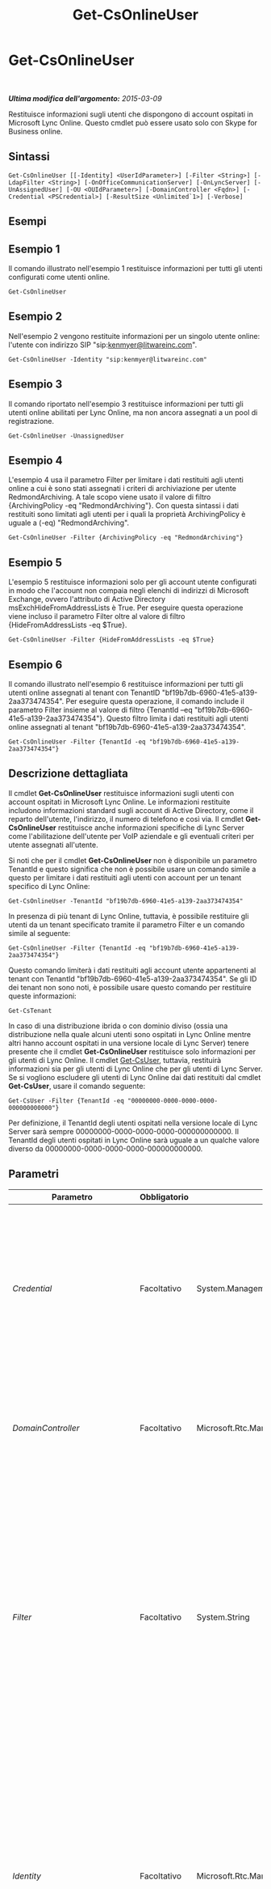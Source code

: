 ﻿---
title: Get-CsOnlineUser
TOCTitle: Get-CsOnlineUser
ms:assetid: 2bfafd70-a7d9-4308-a353-5ecf44249b53
ms:mtpsurl: https://technet.microsoft.com/it-it/library/JJ994026(v=OCS.15)
ms:contentKeyID: 52062119
ms.date: 08/24/2015
mtps_version: v=OCS.15
ms.translationtype: HT
---

# Get-CsOnlineUser

 

_**Ultima modifica dell'argomento:** 2015-03-09_

Restituisce informazioni sugli utenti che dispongono di account ospitati in Microsoft Lync Online. Questo cmdlet può essere usato solo con Skype for Business online.

## Sintassi

    Get-CsOnlineUser [[-Identity] <UserIdParameter>] [-Filter <String>] [-LdapFilter <String>] [-OnOfficeCommunicationServer] [-OnLyncServer] [-UnAssignedUser] [-OU <OUIdParameter>] [-DomainController <Fqdn>] [-Credential <PSCredential>] [-ResultSize <Unlimited`1>] [-Verbose]

## Esempi

## Esempio 1

Il comando illustrato nell'esempio 1 restituisce informazioni per tutti gli utenti configurati come utenti online.

    Get-CsOnlineUser

## Esempio 2

Nell'esempio 2 vengono restituite informazioni per un singolo utente online: l'utente con indirizzo SIP "sip:kenmyer@litwareinc.com".

    Get-CsOnlineUser -Identity "sip:kenmyer@litwareinc.com"

## Esempio 3

Il comando riportato nell'esempio 3 restituisce informazioni per tutti gli utenti online abilitati per Lync Online, ma non ancora assegnati a un pool di registrazione.

    Get-CsOnlineUser -UnassignedUser

## Esempio 4

L'esempio 4 usa il parametro Filter per limitare i dati restituiti agli utenti online a cui è sono stati assegnati i criteri di archiviazione per utente RedmondArchiving. A tale scopo viene usato il valore di filtro {ArchivingPolicy -eq "RedmondArchiving"}. Con questa sintassi i dati restituiti sono limitati agli utenti per i quali la proprietà ArchivingPolicy è uguale a (-eq) "RedmondArchiving".

    Get-CsOnlineUser -Filter {ArchivingPolicy -eq "RedmondArchiving"}

## Esempio 5

L'esempio 5 restituisce informazioni solo per gli account utente configurati in modo che l'account non compaia negli elenchi di indirizzi di Microsoft Exchange, ovvero l'attributo di Active Directory msExchHideFromAddressLists è True. Per eseguire questa operazione viene incluso il parametro Filter oltre al valore di filtro {HideFromAddressLists -eq $True}.

    Get-CsOnlineUser -Filter {HideFromAddressLists -eq $True}

## Esempio 6

Il comando illustrato nell'esempio 6 restituisce informazioni per tutti gli utenti online assegnati al tenant con TenantID "bf19b7db-6960-41e5-a139-2aa373474354". Per eseguire questa operazione, il comando include il parametro Filter insieme al valore di filtro {TenantId –eq "bf19b7db-6960-41e5-a139-2aa373474354"}. Questo filtro limita i dati restituiti agli utenti online assegnati al tenant "bf19b7db-6960-41e5-a139-2aa373474354".

    Get-CsOnlineUser -Filter {TenantId -eq "bf19b7db-6960-41e5-a139-2aa373474354"}

## Descrizione dettagliata

Il cmdlet **Get-CsOnlineUser** restituisce informazioni sugli utenti con account ospitati in Microsoft Lync Online. Le informazioni restituite includono informazioni standard sugli account di Active Directory, come il reparto dell'utente, l'indirizzo, il numero di telefono e così via. Il cmdlet **Get-CsOnlineUser** restituisce anche informazioni specifiche di Lync Server come l'abilitazione dell'utente per VoIP aziendale e gli eventuali criteri per utente assegnati all'utente.

Si noti che per il cmdlet **Get-CsOnlineUser** non è disponibile un parametro TenantId e questo significa che non è possibile usare un comando simile a questo per limitare i dati restituiti agli utenti con account per un tenant specifico di Lync Online:

    Get-CsOnlineUser -TenantId "bf19b7db-6960-41e5-a139-2aa373474354"

In presenza di più tenant di Lync Online, tuttavia, è possibile restituire gli utenti da un tenant specificato tramite il parametro Filter e un comando simile al seguente:

    Get-CsOnlineUser -Filter {TenantId -eq "bf19b7db-6960-41e5-a139-2aa373474354"}

Questo comando limiterà i dati restituiti agli account utente appartenenti al tenant con TenantId "bf19b7db-6960-41e5-a139-2aa373474354". Se gli ID dei tenant non sono noti, è possibile usare questo comando per restituire queste informazioni:

    Get-CsTenant

In caso di una distribuzione ibrida o con dominio diviso (ossia una distribuzione nella quale alcuni utenti sono ospitati in Lync Online mentre altri hanno account ospitati in una versione locale di Lync Server) tenere presente che il cmdlet **Get-CsOnlineUser** restituisce solo informazioni per gli utenti di Lync Online. Il cmdlet [Get-CsUser](get-csuser.md), tuttavia, restituirà informazioni sia per gli utenti di Lync Online che per gli utenti di Lync Server. Se si vogliono escludere gli utenti di Lync Online dai dati restituiti dal cmdlet **Get-CsUser**, usare il comando seguente:

    Get-CsUser -Filter {TenantId -eq "00000000-0000-0000-0000-000000000000"}

Per definizione, il TenantId degli utenti ospitati nella versione locale di Lync Server sarà sempre 00000000-0000-0000-0000-000000000000. Il TenantId degli utenti ospitati in Lync Online sarà uguale a un qualche valore diverso da 00000000-0000-0000-0000-000000000000.

## Parametri


<table>
<colgroup>
<col style="width: 25%" />
<col style="width: 25%" />
<col style="width: 25%" />
<col style="width: 25%" />
</colgroup>
<thead>
<tr class="header">
<th>Parametro</th>
<th>Obbligatorio</th>
<th>Tipo</th>
<th>Descrizione</th>
</tr>
</thead>
<tbody>
<tr class="odd">
<td><p><em>Credential</em></p></td>
<td><p>Facoltativo</p></td>
<td><p>System.Management.Automation.PSCredential</p></td>
<td><p>Consente di eseguire il cmdlet <strong>Get-CsOnlineUser</strong> utilizzando credenziali alternative. Può essere obbligatorio se l'account utilizzato per accedere a Windows non dispone dei privilegi necessari, richiesti per utilizzare gli oggetti utente.</p>
<p>Per utilizzare il parametro Credential, è necessario creare innanzitutto un oggetto PSCredential utilizzando il cmdlet <strong>Get-Credential</strong>. Per informazioni dettagliate, vedere nella Guida l'argomento relativo al cmdlet <strong>Get-Credential</strong>.</p></td>
</tr>
<tr class="even">
<td><p><em>DomainController</em></p></td>
<td><p>Facoltativo</p></td>
<td><p>Microsoft.Rtc.Management.Deploy.Fqdn</p></td>
<td><p>Consente di eseguire la connessione al controller di dominio specificato per recuperare le informazioni sull'utente. Per la connessione a un controller di dominio specifico, includere il parametro DomainController seguito dal nome di dominio completo (ad esempio, atl-cs-001.litwareinc.com).</p></td>
</tr>
<tr class="odd">
<td><p><em>Filter</em></p></td>
<td><p>Facoltativo</p></td>
<td><p>System.String</p></td>
<td><p>Consente di limitare i dati restituiti applicando un filtro in base ad attributi specifici di Lync Server. Ad esempio, è possibile limitare i dati restituiti agli utenti a cui è stato assegnato un criterio vocale specifico o agli utenti a cui non è stato assegnato un criterio vocale specifico.</p>
<p>Il parametro Filter usa la stessa sintassi di filtro di Windows PowerShell impiegata dal cmdlet Where-Object. Ad esempio, un filtro che restituisce solo utenti abilitati per VoIP aziendale sarà simile a quello seguente, dove EnterpriseVoiceEnabled indica l'attributo di Servizi di dominio Active Directory, -eq indica l'operatore di confronto (uguale a) e $True (una variabile incorporata di Windows PowerShell) indica il valore del filtro:</p>
<p>{EnterpriseVoiceEnabled -eq $True}</p></td>
</tr>
<tr class="even">
<td><p><em>Identity</em></p></td>
<td><p>Facoltativo</p></td>
<td><p>Microsoft.Rtc.Management.AD.UserIdParameter</p></td>
<td><p>Indica l'identità dell'account utente da recuperare. Le identità dell'utente possono essere specificate utilizzando uno dei seguenti quattro formati: 1) l'indirizzo SIP dell'utente; 2) il nome dell'entità utente (UPN); 3) il nome del dominio e il nome di accesso dell'utente nella forma dominio\accesso (ad esempio, litwareinc\kenmyer); 4) il nome visualizzato Active Directory dell'utente (ad esempio, Ken Myer). È anche possibile fare riferimento a un account utente utilizzando il nome distinto Active Directory dell'utente.</p>
<p>È possibile utilizzare il carattere jolly asterisco (*) quando si utilizza il nome visualizzato come identità (Identity) utente. Ad esempio, il parametro Identity &quot;* Smith&quot; restituirà tutti gli utenti con un nome visualizzato che termina con &quot; Smith&quot;.</p></td>
</tr>
<tr class="odd">
<td><p><em>LdapFilter</em></p></td>
<td><p>Facoltativo</p></td>
<td><p>System.String</p></td>
<td><p>Consente di limitare i dati restituiti applicando un filtro in base ad attributi generici di Active Directory (ovvero attributi non specifici di Lync Server). Ad esempio, è possibile limitare i dati restituiti agli utenti che lavorano in un reparto specifico o agli utenti che possiedono una qualifica specifica.</p>
<p>Il parametro LdapFilter utilizza il linguaggio di query LDAP per la creazione dei filtri. Ad esempio, un filtro che restituisce solo gli utenti che lavorano a Redmond sarà simile al seguente: &quot;l=Redmond&quot;, dove &quot;l&quot; (L minuscola) rappresenta l'attributo di Active Directory (località), &quot;=&quot; rappresenta l'operatore di confronto (uguale a) e &quot;Redmond&quot; rappresenta il valore di filtro.</p></td>
</tr>
<tr class="even">
<td><p><em>OnLyncServer</em></p></td>
<td><p>Facoltativo</p></td>
<td><p>System.Management.Automation.SwitchParameter</p></td>
<td><p>Restituisce una raccolta di utenti ospitati in Lync Server. Gli utenti i cui account sono associati alle versioni precedenti del software non vengono restituiti quando si utilizza questo parametro.</p></td>
</tr>
<tr class="odd">
<td><p><em>OnOfficeCommunicationServer</em></p></td>
<td><p>Facoltativo</p></td>
<td><p>System.Management.Automation.SwitchParameter</p></td>
<td><p>Restituisce una raccolta di utenti ospitata su una versione precedente di Lync Server (ad esempio, Microsoft Office Communications Server 2007 R2). Gli utenti i cui account sono associati alla versione corrente del software non verranno restituiti quando si utilizza questo parametro.</p></td>
</tr>
<tr class="even">
<td><p><em>OU</em></p></td>
<td><p>Facoltativo</p></td>
<td><p>Microsoft.Rtc.Management.AD.OUIdParameter</p></td>
<td><p>Consente di ottenere solo gli account utente di una specifica unità organizzativa o di un contenitore. Il parametro OU restituisce i dati dell'unità organizzativa specificata e delle unità organizzative figlio. Ad esempio, se l'unità organizzativa Finance contiene due unità organizzative figlio, AccountsPayable e AccountsReceivable, saranno restituiti gli utenti di tutte e tre le unità organizzative.</p>
<p>Per specificare una OU occorre usare il nome distinto (DN) del contenitore, ad esempio: -OU &quot;OU=Finance,dc=litwareinc,dc=com&quot;. Per restituire account utente dal contenitore Users, usare la sintassi seguente:</p>
<p>-OU &quot;cn=Users,dc=litwareinc,dc=com&quot;</p></td>
</tr>
<tr class="odd">
<td><p><em>ResultSize</em></p></td>
<td><p>Facoltativo</p></td>
<td><p>Microsoft.Rtc.Management.ADConnect.Core.Unlimited</p></td>
<td><p>Consente di limitare il numero di record restituiti dal cmdlet. Ad esempio, per restituire sette utenti (indipendentemente dal numero di utenti nella foresta), includere il parametro -ResultSize e impostarne il valore su 7. Non c'è modo di stabilire quali sette utenti saranno restituiti.</p>
<p>ResultSize può essere impostato su qualsiasi numero intero compreso tra 0 e 2147483647. Se impostato su 0, il comando verrà eseguito ma i dati non verranno restituiti. Se si imposta ResultSize su 7, ma la foresta contiene solo tre utenti, il comando restituirà i tre utenti e verrà completato senza errori.</p></td>
</tr>
<tr class="even">
<td><p><em>UnassignedUser</em></p></td>
<td><p>Facoltativo</p></td>
<td><p>System.Management.Automation.SwitchParameter</p></td>
<td><p>Consente di restituire una raccolta di tutti gli utenti abilitati per Lync Online ma non assegnati al momento a un pool di registrazione. Agli utenti non è consentito l'accesso a meno che non vengano assegnati a un pool di registrazione.</p></td>
</tr>
</tbody>
</table>


## Tipi di input

Il cmdlet **Get-CsOnlineUser** accetta le istanze inviate tramite pipeline dell'oggetto Microsoft.Rtc.Management.ADConnect.Schema.OCSADUser, nonché i valori stringa che rappresentano un'identità di account utente valida, ad esempio "sip:kenmyer@litwareinc.com").

## Tipi restituiti

Il cmdlet **Get-CsOnlineUser** restituisce istanze dell'oggetto Microsoft.Rtc.Management.ADConnect.Schema.ADOCOnlineUser.

## Vedere anche

#### Ulteriori risorse

[Get-CsUser](get-csuser.md)

